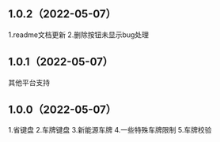 ## 1.0.2（2022-05-07）
1.readme文档更新
2.删除按钮未显示bug处理
## 1.0.1（2022-05-07）
其他平台支持
## 1.0.0（2022-05-07）
1.省键盘
2.车牌键盘
3.新能源车牌
4.一些特殊车牌限制
5.车牌校验
